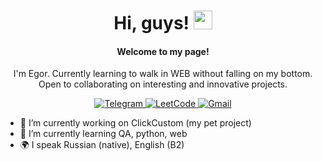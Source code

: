 <h1 align=center>Hi, guys! <img src='https://github-production-user-asset-6210df.s3.amazonaws.com/24524555/238178097-766d336d-b87d-44ba-807c-c51de2bc6b4d.gif' style="width: 30px"></h1>
<h4 align=center>Welcome to my page!</h4>
<p font-style=italic align=center>
  I'm Egor.  
  Currently learning to walk in WEB without falling on my bottom.  
  Open to collaborating on interesting and innovative projects.  
</p>

<p align=center>
  <a href="https://t.me/alposomn" rel="nofollow">
    <img src="https://camo.githubusercontent.com/0c0e22d1588f6edfb75fe219fa955e29966f3190a9d9e10cacdcaeb30e641334/68747470733a2f2f73756e392d37302e757365726170692e636f6d2f696d70672f385f6c6d6b4b3431382d484742462d355371584a6a49736168706550436f46456c4d434759672f52622d6537596d357943632e6a70673f73697a653d3735783230267175616c6974793d3936267369676e3d316338323930393365613035313632313531373062336432306635646238366326747970653d616c62756d" alt="Telegram" data-canonical-src="https://img.shields.io/badge/Telegram-blue?style=flat-square&amp;logo=telegram" style="max-width: 100%;">
  </a>

  <a href="https://leetcode.com/alposomn" rel="nofollow">
    <img src="https://camo.githubusercontent.com/727211edcb910fd8430af1c0bfdb79b1236fa62ed70b90372a6c456a312d88a9/68747470733a2f2f696d672e736869656c64732e696f2f62616467652f4c656574436f64652d626c75653f7374796c653d666c61742d737175617265266c6f676f3d4c656574436f6465" alt="LeetCode" data-canonical-src="https://img.shields.io/badge/LeetCode-blue?style=flat-square&amp;logo=LeetCode" style="max-width: 100%;">
  </a>

  <a href="mailto:brovtsinegor@gmail.com" rel="nofollow">
    <img src="https://camo.githubusercontent.com/e4f2d3714645c6770c96d11ec905c9e2352f1072f05938ac3e98457f9c7c0c06/68747470733a2f2f73756e392d32372e757365726170692e636f6d2f696d70672f4b656466575963523655417848657131466c396a4846685064352d686b5641317654777655772f7651494b31674d617951732e6a70673f73697a653d3735783230267175616c6974793d3936267369676e3d336538313162646533303764393035373161313662393065313965623037373226747970653d616c62756d" alt="Gmail" data-canonical-src="https://img.shields.io/badge/Gmail-blue?style=flat-square&amp;logo=Gmail" style="max-width: 100%;">
  </a>
</p>

- 🔭 I’m currently working on ClickCustom (my pet project)
- 🌱 I’m currently learning QA, python, web
- 🌍 I speak Russian (native), English (B2)
